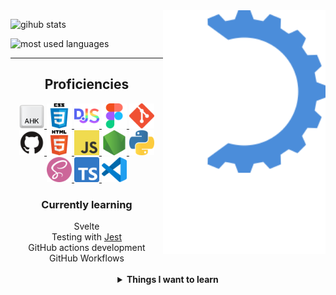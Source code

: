 <!-- midnight-purple theme also looks really good -->
<img alt="logo" src="https://raw.githubusercontent.com/MikhaD/MikhaD/main/logo/animated with name.svg" align="right" width="260px">

![gihub stats](https://github-readme-stats.vercel.app/api?username=MikhaD&show_icons=true&count_private=true&bg_color=0000&text_color=888&theme=github_dark&hide_border=true)

![most used languages](https://github-readme-stats.vercel.app/api/top-langs/?username=MikhaD&layout=compact&langs_count=10&bg_color=0000&text_color=888&theme=github_dark&card_width=445&hide_border=true)

---
<h2 align="center">Proficiencies</h2>

<div align="center">
	<a href="https://autohotkey.com" target="_blank">
		<img width="40" src="https://raw.githubusercontent.com/MikhaD/MikhaD/main/icons/ahk.svg" alt="ahk" title="AutoHotkey">
	</a>
	<a href="https://w3.org/Style/CSS" target="_blank">
		<img width="40" src="https://raw.githubusercontent.com/MikhaD/MikhaD/main/icons/css.svg" alt="css" title="CSS">
	</a>
	<a href="https://discord.js.org" target="_blank">
		<img width="40" src="https://raw.githubusercontent.com/MikhaD/MikhaD/main/icons/discordjs.svg" alt="discordjs" title="DiscordJS">
	</a>
	<a href="https://figma.com" target="_blank">
		<img width="40" src="https://raw.githubusercontent.com/MikhaD/MikhaD/main/icons/figma.svg" alt="figma" title="Figma">
	</a>
	<a href="https://git-scm.com" target="_blank">
		<img width="40" src="https://raw.githubusercontent.com/MikhaD/MikhaD/main/icons/git.svg" alt="git" title="git">
	</a>
	<a href="https://github.com" target="_blank">
		<img width="40" src="https://raw.githubusercontent.com/MikhaD/MikhaD/main/icons/github.svg" alt="github" title="GitHub">
	</a>
	<a href="https://dev.w3.org/html5/spec-LC" target="_blank">
		<img width="40" src="https://raw.githubusercontent.com/MikhaD/MikhaD/main/icons/html.svg" alt="html" title="HTML">
	</a>
	<a href="https://ecma-international.org/publications-and-standards/standards/ecma-262/" target="_blank">
		<img width="40" src="https://raw.githubusercontent.com/MikhaD/MikhaD/main/icons/javascript.svg" alt="javascript" title="JavaScript">
	</a>
	<a href="https://nodejs.org" target="_blank">
		<img width="40" src="https://raw.githubusercontent.com/MikhaD/MikhaD/main/icons/node.svg" alt="node" title="Node">
	</a>
	<a href="https://python.org/" target="_blank">
		<img width="40" src="https://raw.githubusercontent.com/MikhaD/MikhaD/main/icons/python.svg" alt="python" title="Python">
	</a>
	<a href="https://sass-lang.com/documentation/syntax" target="_blank">
		<img width="40" src="https://raw.githubusercontent.com/MikhaD/MikhaD/main/icons/scss.svg" alt="scss" title="SCSS">
	</a>
	<a href="https://www.typescriptlang.org" target="_blank">
		<img width="40" src="https://raw.githubusercontent.com/MikhaD/MikhaD/main/icons/typescript.svg" alt="typescript" title="TypeScript">
	</a>
	<a href="https://code.visualstudio.com" target="_blank">
		<img width="40" src="https://raw.githubusercontent.com/MikhaD/MikhaD/main/icons/vscode.svg" alt="vscode" title="Visual Studio Code">
	</a>
</div>
<div align="center">
	<h3>Currently learning</h3>
	<div>Svelte</div>
	<div>Testing with <a href="https://jestjs.io">Jest</a></div>
	<div>GitHub actions development</div>
	<div>GitHub Workflows</div>
	<br>
	<details>
		<summary><strong>Things I want to learn</strong></summary>
		<div>Rust</div>
		<div>Tauri</div>
		<div>VSCode Extension development</div>
		<div>Obsidian Plugin development</div>
		<div>Go</div>
		<div>OpenCV</div>
		<div>Web Assembly</div>
		<div>Kotlin</div>
	</details>
</div>
